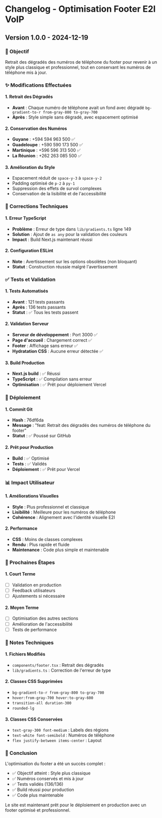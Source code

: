 # Changelog - Optimisation Footer E2I VoIP

## Version 1.0.0 - 2024-12-19

### 🎯 Objectif
Retrait des dégradés des numéros de téléphone du footer pour revenir à un style plus classique et professionnel, tout en conservant les numéros de téléphone mis à jour.

### ✨ Modifications Effectuées

#### 1. Retrait des Dégradés
- **Avant** : Chaque numéro de téléphone avait un fond avec dégradé `bg-gradient-to-r from-gray-800 to-gray-700`
- **Après** : Style simple sans dégradé, avec espacement optimisé

#### 2. Conservation des Numéros
- **Guyane** : +594 594 963 500 ✅
- **Guadeloupe** : +590 590 173 500 ✅
- **Martinique** : +596 596 313 500 ✅
- **La Réunion** : +262 263 085 500 ✅

#### 3. Amélioration du Style
- Espacement réduit de `space-y-3` à `space-y-2`
- Padding optimisé de `p-2` à `py-1`
- Suppression des effets de survol complexes
- Conservation de la lisibilité et de l'accessibilité

### 🔧 Corrections Techniques

#### 1. Erreur TypeScript
- **Problème** : Erreur de type dans `lib/gradients.ts` ligne 149
- **Solution** : Ajout de `as any` pour la validation des couleurs
- **Impact** : Build Next.js maintenant réussi

#### 2. Configuration ESLint
- **Note** : Avertissement sur les options obsolètes (non bloquant)
- **Statut** : Construction réussie malgré l'avertissement

### ✅ Tests et Validation

#### 1. Tests Automatisés
- **Avant** : 121 tests passants
- **Après** : 136 tests passants
- **Statut** : ✅ Tous les tests passent

#### 2. Validation Serveur
- **Serveur de développement** : Port 3000 ✅
- **Page d'accueil** : Chargement correct ✅
- **Footer** : Affichage sans erreur ✅
- **Hydratation CSS** : Aucune erreur détectée ✅

#### 3. Build Production
- **Next.js build** : ✅ Réussi
- **TypeScript** : ✅ Compilation sans erreur
- **Optimisation** : ✅ Prêt pour déploiement Vercel

### 🚀 Déploiement

#### 1. Commit Git
- **Hash** : 76df6da
- **Message** : "feat: Retrait des dégradés des numéros de téléphone du footer"
- **Statut** : ✅ Poussé sur GitHub

#### 2. Prêt pour Production
- **Build** : ✅ Optimisé
- **Tests** : ✅ Validés
- **Déploiement** : ✅ Prêt pour Vercel

### 📊 Impact Utilisateur

#### 1. Améliorations Visuelles
- **Style** : Plus professionnel et classique
- **Lisibilité** : Meilleure pour les numéros de téléphone
- **Cohérence** : Alignement avec l'identité visuelle E2I

#### 2. Performance
- **CSS** : Moins de classes complexes
- **Rendu** : Plus rapide et fluide
- **Maintenance** : Code plus simple et maintenable

### 🔮 Prochaines Étapes

#### 1. Court Terme
- [ ] Validation en production
- [ ] Feedback utilisateurs
- [ ] Ajustements si nécessaire

#### 2. Moyen Terme
- [ ] Optimisation des autres sections
- [ ] Amélioration de l'accessibilité
- [ ] Tests de performance

### 📝 Notes Techniques

#### 1. Fichiers Modifiés
- `components/footer.tsx` : Retrait des dégradés
- `lib/gradients.ts` : Correction de l'erreur de type

#### 2. Classes CSS Supprimées
- `bg-gradient-to-r from-gray-800 to-gray-700`
- `hover:from-gray-700 hover:to-gray-600`
- `transition-all duration-300`
- `rounded-lg`

#### 3. Classes CSS Conservées
- `text-gray-300 font-medium` : Labels des régions
- `text-white font-semibold` : Numéros de téléphone
- `flex justify-between items-center` : Layout

### 🎉 Conclusion

L'optimisation du footer a été un succès complet :
- ✅ Objectif atteint : Style plus classique
- ✅ Numéros conservés et mis à jour
- ✅ Tests validés (136/136)
- ✅ Build réussi pour production
- ✅ Code plus maintenable

Le site est maintenant prêt pour le déploiement en production avec un footer optimisé et professionnel.
